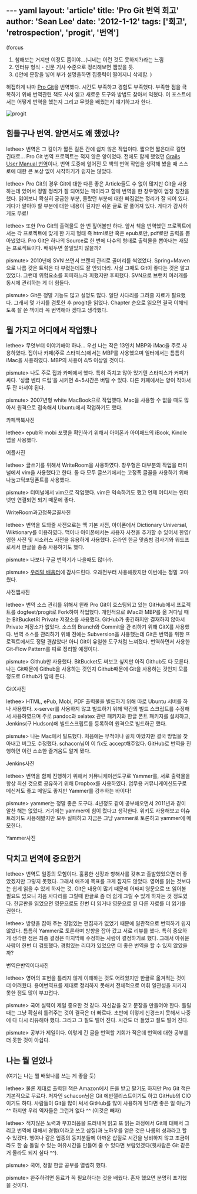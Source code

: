 --- yaml
layout: 'article'
title: 'Pro Git 번역 회고'
author: 'Sean Lee'
date: '2012-1-12'
tags: ['회고', 'retrospection', 'progit', '번역']
---

(forcus
1. 첨해보는 거지만 이정도 쯤이야...(니네는 이런 것도 못하지?)라는 느낌
2. 인터뷰 형식 - 신문 기사 수준으로 정리해보면 잼있을 듯.
3. ()안에 문장을 넣어 부가 설명을하면 집중력이 떨어지니 삭제함.
)

허접하게 나마 [Pro Git][progit]을 번역했다. 시간도 부족하고 경험도 부족했다. 부족한 점을 극복하기 위해 번역관련 책도 사서 읽고 새로운 도구와 방법도 찾아서 익혔다. 이 포스트에서는 어떻게 번역을 했는지 그리고 무엇을 배웠는지 얘기하고자 한다.

![progit](/articles/2011/progit/progit.book-big.jpg)

## 힘들구나 번역. 알면서도 왜 했었나?

lethee> 번역은 그 길이가 짧든 길든 간에 쉽지 않은 작업이다. 짧으면 짧은대로 길면 긴대로... Pro Git 번역 프로젝트는 적지 않은 양이었다. 전에도 함께 했었던 [Grails User Manual 번역][]이나, 번역 도중에 엎어진 모 책의 번역 작업을 생각해 봤을 때 스스로에 대한 큰 보상 없이 시작하기가 쉽지는 않았다.

lethee> Pro Git의 경우 Git에 대한 다른 좋은 Article들도 수 없이 많지만 Git을 사용하는데 있어서 정말 정리가 잘 되어있는 책이라고 함께 번역을 한 창우형이 엄청 칭찬을 했다. 읽어보니 확실히 궁금한 부분, 몰랐던 부분에 대한 빠짐없는 정리가 잘 되어 있다. 게다가 알아야 할 부분에 대한 내용이 깊지만 쉬운 글로 잘 풀어져 있다. 게다가 감사하게도 무료!

lethee> 또한 Pro Git의 출력물도 한 번 짚어볼만 하다. 앞서 책을 번역했던 프로젝트에서는 각 프로젝트에 맞게 한 가지 형태 즉 html로만 혹은 epub로만, pdf로만 출력을 뽑아냈었다. Pro Git은 하나의 Source로 한 번에 다수의 형태로 출력물을 뽑아내는 재밌는 프로젝트이다. 배워두면 쓸일있지 않을까?

pismute> 2010년에 SVN 쓰면서 브랜치 관리로 골머리를 썩었었다. Spring+Maven으로 나름 갖은 트릭은 다 부렸는데도 잘 안되더라. 사실 그때도 Git이 좋다는 것은 알고 있었다. 그런데 위험요소를 회피하느라 피했지만 후회했다. SVN으로 브랜치 여러개를 동시에 관리하는 게 더 힘들다.

pismute> Git은 정말 기능도 많고 설명도 많다. 일단 사다리를 그려줄 자료가 필요했다. 그래서 몇 가지를 검토한 후 progit을 읽었다. Chapter 순으로 읽으면 결국 이해되도록 잘 쓴 책이라 꼭 번역해야 겠다고 생각했다.

[Grails User Manual 번역]: http://dogfeet.github.com/grails-doc/guide/

## 뭘 가지고 어디에서 작업했나

lethee> 무엇부터 이야기해야 하나... 우선 나는 작은 13인치 MBP와 iMac을 주로 사용하였다. 집이나 카페(주로 스타벅스)에서는 MBP를 사용했으며 일터에서는 틈틈히 iMac을 사용하였다. MBP의 사용이 4/5 이상일 것이다. 

pismute> 나도 주로 집과 카페에서 했다. 특히 죽치고 않아 있기엔 스타벅스가 커피가 싸다. '싱글 벤티 드립'을 시키면 4~5시간은 버틸 수 있다. 다른 카페에서는 양이 작아서 두 잔 마셔야 된다.

pismute> 2007년형 white MacBook으로 작업했다. Mac을 사용할 수 없을 때도 많아서 원격으로 접속해서 Ubuntu에서 작업하기도 했다.

카페맥북사진

lethee> epub와 mobi 포맷을 확인하기 위해서 아이폰과 아이패드의 iBook, Kindle 앱을 사용했다.

어플사진

lethee> 글쓰기를 위해서 WriteRoom을 사용하였다. 창우형은 대부분의 작업을 터미널에서 vim을 사용했다고 한다. 둘 다 모두 글쓰기에서는 고정폭 글꼴을 사용하기 위해 나눔고딕코딩폰트를 사용했다.

pismute> 터미널에서 vim으로 작업했다. vim은 익숙하기도 했고 언제 어디서는 인터넷만 연결되면 되기 때문에 좋다.

WriteRoom과고정폭글꼴사진

lethee> 번역을 도와줄 사전으로는 맥 기본 사전, 아이폰에서 Dictionary Universal, Wiktionary를 이용하였다. 맥이나 아이폰에서는 사용자 사전을 추가할 수 있어서 한영/영한 사전 및 시소러스 사전을 유용하게 사용했다. 온라인 한글 맞춤범 검사기와 워드프로세서 한글을 종종 사용하기도 했다.

pismute> 나보다 구글 번역기가 나을때도 많더라.

pismute> [우리말 배움터][]에 감사드린다. 오래전부터 사용해왔지만 이번에는 정말 고마웠다.

[우리말 배움터]: http://urimal.cs.pusan.ac.kr/urimal_new/

사전앱사진

lethee> 번역 소스 관리를 위해서 윈래 Pro Git이 호스팅되고 있는 GitHub에서 프로젝트를 dogfeet/progit로 Fork하여 작업했다. 개인적으로 iMac과 MBP를 옮 겨다닐 때는 BitBucket의 Private 저장소를 사용했다. GitHub가 좋긴하지만 결재하지 않아서 Private 저장소가 없었다. 소스의 Branch와 Commit을 관 리하기 위해 GitX를 사용했다. 번역 소스를 관리하기 위해 전에는 Subversion을 사용했는데 Git은 번역을 위한 프로젝트에서도 정말 괜찮았다! 아니 Git이 유일한 도구처럼 느껴졌다. 번역하면서 사용한 Git-Flow Pattern를 따로 정리할 예정이다.

pismute> Github만 사용했다. BitBucket도 써보고 싶지만 아직 Github도 다 모른다. 나는 Git때문에 Github을 사용하는 것인지 Github때문에 Git을 사용하는 것인지 모를 정도로 Github가 맘에 든다.

GitX사진

lethee> HTML, ePub, Mobi, PDF 출력물을 빌드하기 위해 따로 Ubuntu 서버를 하나 사용했다. x-server를 사용하지 않고 빌드하기 위해 약간의 빌드 스크립트를 수정해서 사용하였으며 주로 pandoc과 xelatex 관련 패키지와 한글 폰트 패키지를 설치하고, Jenkins(구 Hudson)에 빌드스크립트를 등록하여 원격으로 빌드하곤 했다.

pismute> 나는 Mac에서 빌드했다. 처음에는 무척이나 골치 아팠지만 결국 방법을 찾아내고 버그도 수정했다. schacon님이 이 fix도 accept해주었다. GitHub로 번역을 진행하면 이런 소소한 즐거움도 알게 됐다.

Jenkins사진

lethee> 번역을 함께 진행하기 위해서 커뮤니케이션도구로 Yammer를, 서로 출력물을 항상 최신 것으로 공유하기 위해 Dropbox를 사용하였다. 업무용 커뮤니케이션도구로 메신저도 좋고 메일도 좋지만 Yammer를 강추하는 바이다!

pismute> yammer는 정말 좋은 도구다. 4년정도 같이 공부해오면서 2011년과 같이 알찬 해는 없었다. 거기에는 yammer에 힘이 컸다고 생각한다. 위키도 사용해보고 이슈트레커도 사용해봤지만 모두 실패하고 지금은 그냥 yammer로 토론하고 yammer에 메모한다.

Yammer사진

## 닥치고 번역에 중요한거 ##

lethee> 번역도 일종의 모험이다. 훌륭한 선장과 항해사를 갖추고 출발했었으면 더 좋았겠지만 그렇지 못했다. 그래서 애초에 목표를 크게 잡지도 않았다. 영어를 읽는 것보다는 쉽게 읽을 수 있게 하자는 것. Git은 내용이 많기 때문에 어짜피 영문으로 또 읽어볼 필요도 있으니 처음 사다리를 그릴때 한글로 좀 더 쉽게 그릴 수 있게 하자는 것 정도였다. 한글판을 읽었으면 영문으로도 한번 더 읽거나 영문으로 된 다른 자료를 더 읽기를 권한다.

lethee> 방향을 잡아 주는 경험있는 편집자가 없었기 때문에 일관적으로 번역하기 쉽지 않았다. 틈틈히 Yammer로 토론하며 방향을 잡아 갔고 서로 리뷰를 했다. 특히 중요하게 생각한 점은 최종 결정은 마지막에 수정하는 사람이 결정하기로 했다. 그래서 아쉬운 사람이 한번 더 검토했다. 경험있는 리더가 있었으면 더 좋은 번역을 할 수 있지 않았을까?

번역은반역이다사진

lethee> 영어의 표현을 틀리지 않게 이해하는 것도 어려웠지만 한글로 옮겨적는 것이 더 어려웠다. 용어번역표를 제대로 정리하지 못해서 전체적으로 어휘 일관성을 지키지 못한 점도 많이 부끄럽다.

pismute> 국어 실력이 제일 중요한 것 같다. 자신감을 갖고 문장을 만들어야 한다. 틀릴 때는 그냥 확실히 틀려주는 것이 결국은 더 빠르다. 초반에 이렇게 신경쓰지 못해서 나중에 다 다시 리뷰해야 했다. 그리고 그 질도 떨어 진다. 시간도 더 들었고 질도 떨어 진다.

pismute> 공부가 제일이다. 이렇게 긴 글을 번역할 기회가 적은데 번역에 대한 공부를 더 못한 것이 아쉽다.

## 나는 뭘 얻었나 ##

(여기는 나는 뭘 배웠나를 쓰는 게 좋을 듯) 

lethee> 물론 제대로 출력된 책은 Amazon에서 돈을 받고 팔기도 하지만 Pro Git 책은 기본적으로 무료다. 저자인 schacon님은 Git 에반젤리스트이기도 하고 GitHub의 CIO이기도 하다. 사람들이 Git을 많이 써서 GitHub를 많이 사용하게 된다면 좋은 일 아닌가 ^^ 하지만 우리 역자들은 그런거 없다 ^^ (이것은 빼자)

lethee> 적지않은 노력과 부끄러움을 드러내며 읽고 또 읽는 과정에서 Git에 대해서 그리고 번역에 대해서 경험(이라고 쓰고 삽질)과 노하우를 얻은 것은 나름의 성과라고 할 수 있겠다. 행여나 같은 업종의 동지분들께 아까운 삽질로 시간을 낭비하지 않고 조금이라도 한 숨 돌릴 수 있는 여유시간을 만들어 줄 수 있다면 보람있겠다(윗사람은 Git 같은거 몰라도 되지 싶다 ^^).

pismute> 국어, 정말 한글 공부를 열씸히 했다.

pismute> 완주하려면 동료가 꼭 필요하다는 것을 배웠다. 혼자 했으면 분명히 포기했을 것이다.

[progit]: http://progit.org
[progit-ko]: /articles/2012/progit.html
